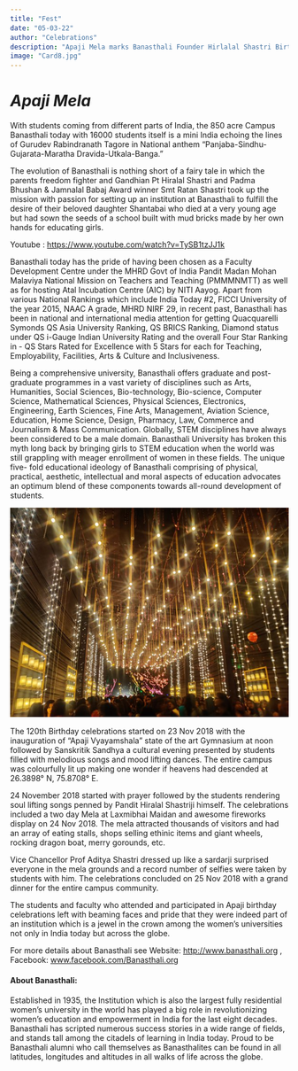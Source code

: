 ```yaml
---
title: "Fest"
date: "05-03-22"
author: "Celebrations"
description: "Apaji Mela marks Banasthali Founder Hirlalal Shastri Birthday Grand Celebrations"
image: "Card8.jpg"
---
```

# *Apaji Mela*
With students coming from different parts of India, the 850 acre Campus Banasthali today with 16000 students itself is a mini India echoing the lines of Gurudev Rabindranath Tagore in National anthem “Panjaba-Sindhu-Gujarata-Maratha Dravida-Utkala-Banga.”

The evolution of Banasthali is nothing short of a fairy tale in which the parents freedom fighter and Gandhian Pt Hiralal Shastri and Padma Bhushan & Jamnalal Babaj Award winner Smt Ratan Shastri took up the mission with passion for setting up an institution at Banasthali to fulfill the desire of their beloved daughter Shantabai who died at a very young age but had sown the seeds of a school built with mud bricks made by her own hands for educating girls.

Youtube : https://www.youtube.com/watch?v=TySB1tzJJ1k

Banasthali today has the pride of having been chosen as a Faculty Development Centre under the MHRD Govt of India Pandit Madan Mohan Malaviya National Mission on Teachers and Teaching (PMMMNMTT) as well as for hosting Atal Incubation Centre (AIC) by NITI Aayog. Apart from various National Rankings which include India Today #2, FICCI University of the year 2015, NAAC A grade, MHRD NIRF 29, in recent past, Banasthali has been in national and international media attention for getting Quacquarelli Symonds QS Asia University Ranking, QS BRICS Ranking, Diamond status under QS i-Gauge Indian University Rating and the overall Four Star Ranking in - QS Stars Rated for Excellence with 5 Stars for each for Teaching, Employability, Facilities, Arts & Culture and Inclusiveness.

Being a comprehensive university, Banasthali offers graduate and post-graduate programmes in a vast variety of disciplines such as Arts, Humanities, Social Sciences, Bio-technology, Bio-science, Computer Science, Mathematical Sciences, Physical Sciences, Electronics, Engineering, Earth Sciences, Fine Arts, Management, Aviation Science, Education, Home Science, Design, Pharmacy, Law, Commerce and Journalism & Mass Communication. Globally, STEM disciplines have always been considered to be a male domain. Banasthali University has broken this myth long back by bringing girls to STEM education when the world was still grappling with meager enrollment of women in these fields. The unique five- fold educational ideology of Banasthali comprising of physical, practical, aesthetic, intellectual and moral aspects of education advocates an optimum blend of these components towards all-round development of students.

![This is an image](../../images/Card8.1.jpg)

The 120th Birthday celebrations started on 23 Nov 2018 with the inauguration of “Apaji Vyayamshala” state of the art Gymnasium at noon followed by Sanskritik Sandhya a cultural evening presented by students filled with melodious songs and mood lifting dances. The entire campus was colourfully lit up making one wonder if heavens had descended at 26.3898° N, 75.8708° E.

24 November 2018 started with prayer followed by the students rendering soul lifting songs penned by Pandit Hiralal Shastriji himself. The celebrations included a two day Mela at Laxmibhai Maidan and awesome fireworks display on 24 Nov 2018. The mela attracted thousands of visitors and had an array of eating stalls, shops selling ethinic items and giant wheels, rocking dragon boat, merry gorounds, etc.

Vice Chancellor Prof Aditya Shastri dressed up like a sardarji surprised everyone in the mela grounds and a record number of selfies were taken by students with him. The celebrations concluded on 25 Nov 2018 with a grand dinner for the entire campus community.

The students and faculty who attended and participated in Apaji birthday celebrations left with beaming faces and pride that they were indeed part of an institution which is a jewel in the crown among the women’s universities not only in India today but across the globe.

For more details about Banasthali see Website: http://www.banasthali.org , Facebook: www.facebook.com/Banasthali.org

#### About Banasthali: 
Established in 1935, the Institution which is also the largest fully residential women’s university in the world has played a big role in revolutionizing women’s education and empowerment in India for the last eight decades. Banasthali has scripted numerous success stories in a wide range of fields, and stands tall among the citadels of learning in India today. Proud to be Banasthali alumni who call themselves as Banasthalites can be found in all latitudes, longitudes and altitudes in all walks of life across the globe.
